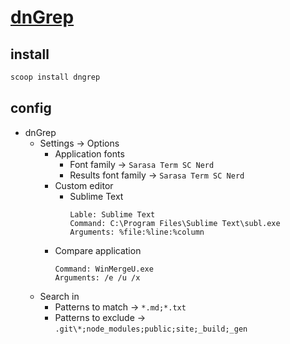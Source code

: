 # [dnGrep](https://github.com/dnGrep/dnGrep)

## install

```sh
scoop install dngrep
```

## config

- dnGrep
	- Settings → Options
		- Application fonts
			- Font family → `Sarasa Term SC Nerd`
			- Results font family → `Sarasa Term SC Nerd`
		- Custom editor
			- Sublime Text
				```
				Lable: Sublime Text
				Command: C:\Program Files\Sublime Text\subl.exe
				Arguments: %file:%line:%column
				```
		- Compare application
			```
			Command: WinMergeU.exe
			Arguments: /e /u /x
			```
	- Search in
		- Patterns to match → `*.md;*.txt`
		- Patterns to exclude → `.git\*;node_modules;public;site;_build;_gen`
